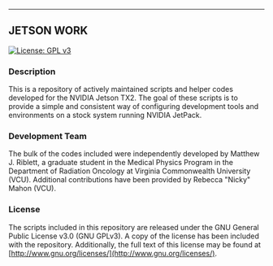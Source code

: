 ----
## JETSON WORK

[![License: GPL v3](https://img.shields.io/badge/License-GPL%20v3-blue.svg)](https://github.com/riblettmj/jetsonwork/blob/master/LICENSE.txt)

### Description
This is a repository of actively maintained scripts and helper codes developed for the NVIDIA Jetson TX2.  The goal of these scripts is to provide a simple and consistent way of configuring development tools and environments on a stock system running NVIDIA JetPack.

### Development Team
The bulk of the codes included were independently developed by Matthew J. Riblett, a graduate student in the Medical Physics Program in the Department of Radiation Oncology at Virginia Commonwealth University (VCU).  Additional contributions have been provided by Rebecca "Nicky" Mahon (VCU).

### License
The scripts included in this repository are released under the GNU General Public License v3.0 (GNU GPLv3).  A copy of the license has been included with the repository.  Additionally, the full text of this license may be found at [http://www.gnu.org/licenses/](http://www.gnu.org/licenses/).
